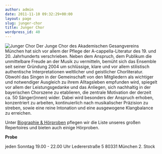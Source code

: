```yaml
---
author: admin
date: 2011-11-10 09:32:29+00:00
layout: page
slug: junger-chor
title: Junger Chor
wordpress_id: 40
---
```


![Junger Chor](https://www.agv-muenchen.de/wp-content/uploads/2013/11/Junger-Chor.jpg)
Der Junge Chor des Akademischen Gesangvereins München hat sich vor allem der Pflege der A-cappella-Literatur des 19. und 20. Jahrhunderts verschrieben. Neben dem Anspruch, dem Publikum die unmittelbare Freude an der Musik zu vermitteln, bemüht sich das Ensemble seit seiner Gründung 2004 um schlüssige, klare und vor allem stilistisch authentische Interpretationen weltlicher und geistlicher Chorliteratur. Obwohl das Singen in der Gemeinschaft von den Mitgliedern als wichtiger und notwendiger Ausgleich zu ihrem Alltagsleben empfunden wird, spiegelt vor allem der Leistungsgedanke und das Anliegen, sich nachhaltig in der bayerischen Chorszene zu etablieren, die zentrale Motivation der derzeit ca. 50 Sänger(innen) wider. Dabei wird besonders der Anspruch erhoben, konzentriert zu arbeiten, kontinuierlich nach musikalischer Präzision zu streben, sowie eine reine Intonation und eine ausgewogene Klangbalance zu erreichen.

Unter [Biographie & Hörproben](/musik-und-theater/junger-chor/biographie/) pflegen wir die Liste unseres großen Repertoires und bieten auch einige Hörproben.

**Probe**

jeden Sonntag
19.00 - 22.00 Uhr
Ledererstraße 5
80331 München
2. Stock
